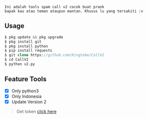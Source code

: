 ```
Ini adalah tools spam call v2 cocok buat prank 
bapak kau atau teman ataupun mantan. Khusus lu yang tersakiti :v
```
## Usage 
```php
$ pkg update && pkg upgrade
$ pkg install git
$ pkg install python
$ pip install requests
$ git clone https://github.com/Kingtebe/CallV2
$ cd CallV2
$ python v2.py
```
## Feature Tools
- [x] Only python3
- [x] Only Indonesia
- [x] Update Version 2

>Get token [click here]()
